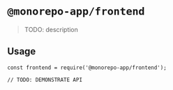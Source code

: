 # `@monorepo-app/frontend`

> TODO: description

## Usage

```
const frontend = require('@monorepo-app/frontend');

// TODO: DEMONSTRATE API
```
